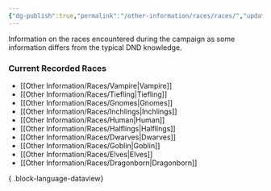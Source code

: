 ```yaml
---
{"dg-publish":true,"permalink":"/other-information/races/races/","updated":"2025-06-10T19:10:49.913+01:00"}
---
```


Information on the races encountered during the campaign as some information differs from the typical DND knowledge.

### Current Recorded Races
- [[Other Information/Races/Vampire\|Vampire]]
- [[Other Information/Races/Tiefling\|Tiefling]]
- [[Other Information/Races/Gnomes\|Gnomes]]
- [[Other Information/Races/Inchlings\|Inchlings]]
- [[Other Information/Races/Human\|Human]]
- [[Other Information/Races/Halflings\|Halflings]]
- [[Other Information/Races/Dwarves\|Dwarves]]
- [[Other Information/Races/Goblin\|Goblin]]
- [[Other Information/Races/Elves\|Elves]]
- [[Other Information/Races/Dragonborn\|Dragonborn]]

{ .block-language-dataview}
